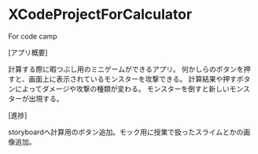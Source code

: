 # XCodeProjectForCalculator
For code camp

[アプリ概要]

計算する際に暇つぶし用のミニゲームができるアプリ。
何かしらのボタンを押すと、画面上に表示されているモンスターを攻撃できる。
計算結果や押すボタンによってダメージや攻撃の種類が変わる。
モンスターを倒すと新しいモンスターが出現する。

[進捗]

storyboardへ計算用のボタン追加。モック用に授業で扱ったスライムとかの画像追加。
